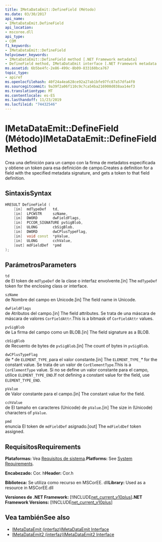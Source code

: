 ```yaml
---
title: IMetaDataEmit::DefineField (Método)
ms.date: 03/30/2017
api_name:
- IMetaDataEmit.DefineField
api_location:
- mscoree.dll
api_type:
- COM
f1_keywords:
- IMetaDataEmit::DefineField
helpviewer_keywords:
- IMetaDataEmit::DefineField method [.NET Framework metadata]
- DefineField method, IMetaDataEmit interface [.NET Framework metadata
ms.assetid: 6b5be4fc-2e86-499c-8b09-833160bca767
topic_type:
- apiref
ms.openlocfilehash: 40f24a4ea628ce92a27ab1bfe97fc87a57dfa4f0
ms.sourcegitcommit: 9a39f2a06f110c9c7ca54ba216900d038aa14ef3
ms.translationtype: MT
ms.contentlocale: es-ES
ms.lasthandoff: 11/23/2019
ms.locfileid: "74432546"
---
```

# <a name="imetadataemitdefinefield-method"></a><span data-ttu-id="ed397-102">IMetaDataEmit::DefineField (Método)</span><span class="sxs-lookup"><span data-stu-id="ed397-102">IMetaDataEmit::DefineField Method</span></span>
<span data-ttu-id="ed397-103">Crea una definición para un campo con la firma de metadatos especificada y obtiene un token para esa definición de campo.</span><span class="sxs-lookup"><span data-stu-id="ed397-103">Creates a definition for a field with the specified metadata signature, and gets a token to that field definition.</span></span>  
  
## <a name="syntax"></a><span data-ttu-id="ed397-104">Sintaxis</span><span class="sxs-lookup"><span data-stu-id="ed397-104">Syntax</span></span>  
  
```cpp  
HRESULT DefineField (   
    [in]  mdTypeDef   td,   
    [in]  LPCWSTR     szName,   
    [in]  DWORD       dwFieldFlags,   
    [in]  PCCOR_SIGNATURE pvSigBlob,   
    [in]  ULONG       cbSigBlob,   
    [in]  DWORD       dwCPlusTypeFlag,   
    [in]  void const  *pValue,   
    [in]  ULONG       cchValue,   
    [out] mdFieldDef  *pmd   
);  
```  
  
## <a name="parameters"></a><span data-ttu-id="ed397-105">Parámetros</span><span class="sxs-lookup"><span data-stu-id="ed397-105">Parameters</span></span>  
 `td`  
 <span data-ttu-id="ed397-106">de El token de `mdTypeDef` de la clase o interfaz envolvente.</span><span class="sxs-lookup"><span data-stu-id="ed397-106">[in] The `mdTypeDef` token for the enclosing class or interface.</span></span>  
  
 `szName`  
 <span data-ttu-id="ed397-107">de Nombre del campo en Unicode.</span><span class="sxs-lookup"><span data-stu-id="ed397-107">[in] The field name in Unicode.</span></span>  
  
 `dwFieldFlags`  
 <span data-ttu-id="ed397-108">de Atributos del campo.</span><span class="sxs-lookup"><span data-stu-id="ed397-108">[in] The field attributes.</span></span> <span data-ttu-id="ed397-109">Se trata de una máscara de máscara de valores `CorFieldAttr`.</span><span class="sxs-lookup"><span data-stu-id="ed397-109">This is a bitmask of `CorFieldAttr` values.</span></span>  
  
 `pvSigBlob`  
 <span data-ttu-id="ed397-110">de La firma del campo como un BLOB.</span><span class="sxs-lookup"><span data-stu-id="ed397-110">[in] The field signature as a BLOB.</span></span>  
  
 `cbSigBlob`  
 <span data-ttu-id="ed397-111">de Recuento de bytes de `pvSigBlob`.</span><span class="sxs-lookup"><span data-stu-id="ed397-111">[in] The count of bytes in `pvSigBlob`.</span></span>  
  
 `dwCPlusTypeFlag`  
 <span data-ttu-id="ed397-112">de *\** de `ELEMENT_TYPE_`para el valor constante.</span><span class="sxs-lookup"><span data-stu-id="ed397-112">[in] The `ELEMENT_TYPE_`*\** for the constant value.</span></span> <span data-ttu-id="ed397-113">Se trata de un valor de `CorElementType`.</span><span class="sxs-lookup"><span data-stu-id="ed397-113">This is a `CorElementType` value.</span></span> <span data-ttu-id="ed397-114">Si no se define un valor constante para el campo, utilice `ELEMENT_TYPE_END`.</span><span class="sxs-lookup"><span data-stu-id="ed397-114">If not defining a constant value for the field, use `ELEMENT_TYPE_END`.</span></span>  
  
 `pValue`  
 <span data-ttu-id="ed397-115">de Valor constante para el campo.</span><span class="sxs-lookup"><span data-stu-id="ed397-115">[in] The constant value for the field.</span></span>  
  
 `cchValue`  
 <span data-ttu-id="ed397-116">de El tamaño en caracteres (Unicode) de `pValue`.</span><span class="sxs-lookup"><span data-stu-id="ed397-116">[in] The size in (Unicode) characters of `pValue`.</span></span>  
  
 `pmd`  
 <span data-ttu-id="ed397-117">enuncia El token de `mdFieldDef` asignado.</span><span class="sxs-lookup"><span data-stu-id="ed397-117">[out] The `mdFieldDef` token assigned.</span></span>  
  
## <a name="requirements"></a><span data-ttu-id="ed397-118">Requisitos</span><span class="sxs-lookup"><span data-stu-id="ed397-118">Requirements</span></span>  
 <span data-ttu-id="ed397-119">**Plataformas:** Vea [Requisitos de sistema](../../../../docs/framework/get-started/system-requirements.md).</span><span class="sxs-lookup"><span data-stu-id="ed397-119">**Platforms:** See [System Requirements](../../../../docs/framework/get-started/system-requirements.md).</span></span>  
  
 <span data-ttu-id="ed397-120">**Encabezado:** Cor. h</span><span class="sxs-lookup"><span data-stu-id="ed397-120">**Header:** Cor.h</span></span>  
  
 <span data-ttu-id="ed397-121">**Biblioteca:** Se utiliza como recurso en MSCorEE. dll</span><span class="sxs-lookup"><span data-stu-id="ed397-121">**Library:** Used as a resource in MSCorEE.dll</span></span>  
  
 <span data-ttu-id="ed397-122">**Versiones de .NET Framework:** [!INCLUDE[net_current_v10plus](../../../../includes/net-current-v10plus-md.md)]</span><span class="sxs-lookup"><span data-stu-id="ed397-122">**.NET Framework Versions:** [!INCLUDE[net_current_v10plus](../../../../includes/net-current-v10plus-md.md)]</span></span>  
  
## <a name="see-also"></a><span data-ttu-id="ed397-123">Vea también</span><span class="sxs-lookup"><span data-stu-id="ed397-123">See also</span></span>

- [<span data-ttu-id="ed397-124">IMetaDataEmit (interfaz)</span><span class="sxs-lookup"><span data-stu-id="ed397-124">IMetaDataEmit Interface</span></span>](../../../../docs/framework/unmanaged-api/metadata/imetadataemit-interface.md)
- [<span data-ttu-id="ed397-125">IMetaDataEmit2 (interfaz)</span><span class="sxs-lookup"><span data-stu-id="ed397-125">IMetaDataEmit2 Interface</span></span>](../../../../docs/framework/unmanaged-api/metadata/imetadataemit2-interface.md)
